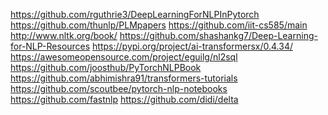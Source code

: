 

<!--
 * @version:
 * @Author:  StevenJokess https://github.com/StevenJokess
 * @Date: 2020-10-22 01:59:14
 * @LastEditors:  StevenJokess https://github.com/StevenJokess
 * @LastEditTime: 2020-12-22 21:58:30
 * @Description:
 * @TODO::
 * @Reference:
-->
https://github.com/rguthrie3/DeepLearningForNLPInPytorch
https://github.com/thunlp/PLMpapers
https://github.com/iit-cs585/main
http://www.nltk.org/book/
https://github.com/shashankg7/Deep-Learning-for-NLP-Resources
https://pypi.org/project/ai-transformersx/0.4.34/
https://awesomeopensource.com/project/eguilg/nl2sql
https://github.com/joosthub/PyTorchNLPBook
https://github.com/abhimishra91/transformers-tutorials
https://github.com/scoutbee/pytorch-nlp-notebooks
https://github.com/fastnlp
https://github.com/didi/delta
